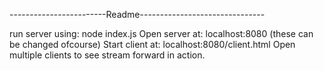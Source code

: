 ------------------------Readme-------------------------------

run server using:  node index.js
Open server at:     localhost:8080    (these can be changed ofcourse)
Start client at:     localhost:8080/client.html  Open multiple clients to see stream forward in action.
